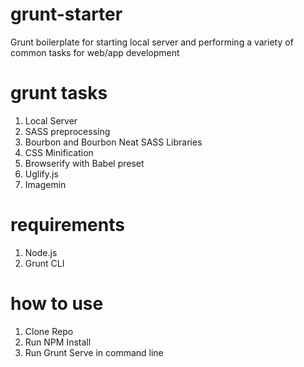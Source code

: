 # grunt-starter
Grunt boilerplate for starting local server and performing a variety of common tasks for web/app development

# grunt tasks
1. Local Server
2. SASS preprocessing
3. Bourbon and Bourbon Neat SASS Libraries
4. CSS Minification
5. Browserify with Babel preset
6. Uglify.js
7. Imagemin

# requirements
1. Node.js
2. Grunt CLI

# how to use
1. Clone Repo
2. Run NPM Install
3. Run Grunt Serve in command line
